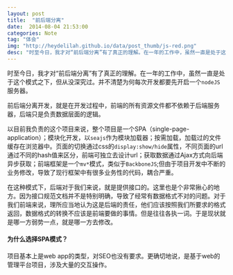 ```yaml
---
layout: post
title:  "前后端分离"
date:  2014-08-04 21:53:00
categories: Note
tag: "体会"
img: "http://heydelilah.github.io/data/post_thumb/js-red.png"
desc: "时至今日，我才对“前后端分离”有了真正的理解。在一年的工作中，虽然一直是处于这个模式之下，但从没深究过。并不清楚为何每次开发都要先开启一个`nodeJS`服务器。"
---
```


时至今日，我才对“前后端分离”有了真正的理解。在一年的工作中，虽然一直是处于这个模式之下，但从没深究过。并不清楚为何每次开发都要先开启一个`nodeJS`服务器。

前后端分离开发，就是在开发过程中，前端的所有资源文件都不依赖于后端服务器，后端只是负责数据层面的逻辑。

以目前我负责的这个项目来说，整个项目是一个SPA（single-page-application）；模块化开发，以`seajs`作为模块加载器；按需加载，加载过的文件缓存在浏览器中。页面的切换通过css的`display:show/hide`属性，不同页面的url通过不同的hash值来区分，前端可独立去设计url；获取数据通过Ajax方式向后端异步获取；前端框架是一个`mv*`模式，类似于`BackboneJS`;但由于项目开发中不断的业务修改，导致了现行框架中有很多业务性的代码，耦合严重。

在这种模式下，后端对于我们来说，就是提供接口的。这里也是个非常揪心的地方。因为接口规范文档并不是特别明确，导致了经常有数据格式不对的问题。对于我们前端来说，理所应当地认为这是后端的责任，他们应该按照我们所要求的格式返回，数据格式的转换不应该是前端要做的事情。但是往往各执一词。于是现状就是哪一方弱势一点，就是哪一方去修改。

#### 为什么选择SPA模式？
项目基本上是web app的类型，对SEO也没有要求。更确切地说，是基于web的管理平台项目，涉及大量的交互操作。

